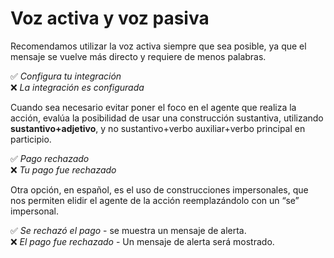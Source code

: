 # Voz activa y voz pasiva

Recomendamos utilizar la voz activa siempre que sea posible, ya que el mensaje se vuelve más directo y requiere de menos palabras.

✅ *Configura tu integración* <br>
❌ *La integración es configurada*


Cuando sea necesario evitar poner el foco en el agente que realiza la acción, evalúa la posibilidad de usar una construcción sustantiva, utilizando **sustantivo+adjetivo**, y no sustantivo+verbo auxiliar+verbo principal en participio. 

✅ *Pago rechazado* <br>
❌ *Tu pago fue rechazado*

Otra opción, en español, es el uso de construcciones impersonales, que nos permiten elidir el agente de la acción reemplazándolo con un “se” impersonal. 

✅ *Se rechazó el pago* - se muestra un mensaje de alerta. <br>
❌ *El pago fue rechazado* - Un mensaje de alerta será mostrado.